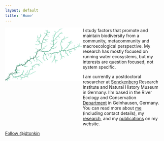 ```yaml
---
layout: default
title: 'Home'
---
```




<div style="float:left; width:50%;">
<img src="banner3.jpg"  style="width: 300px;"/>  
</div>

<div style="float:left; width:50%;">
I study factors that promote and maintain biodiversity from a community, metacommunity and macroecological perspective. My research has mostly focused on running water ecosystems, but my interests are question focused, not system specific. 

I am currently a postdoctoral researcher at [Senckenberg](http://www.senckenberg.de/root/index.php?page_id=71) Research Institute and Natural History Museum in Germany. I’m based in the River Ecology and Conservation [Department](http://www.senckenberg.de/root/index.php?page_id=5217&organisation=true&institutID=1&abteilungID=26) in Gelnhausen, Germany. You can read more about [me](about) (including contact details), my [research](research), and my [publications](publications) on my website. 

</div>





<!--
<i class="fa fa-fw fa-envelope"></i><span style="color:#999"> jdtonkin [at] gmail.com</span>   
<i class="fa fa-fw fa-envelope-o"></i><span style="color:#999"> jonathan.tonkin [at] senckenberg.de</span>   
<i class="fa fa-fw fa-twitter"></i><span style="color:#999"> @jdtonkin</span>   
-->
<a href="https://twitter.com/jdtonkin" class="twitter-follow-button" data-show-count="false">Follow @jdtonkin</a>
<script>!function(d,s,id){var js,fjs=d.getElementsByTagName(s)[0],p=/^http:/.test(d.location)?'http':'https';if(!d.getElementById(id)){js=d.createElement(s);js.id=id;js.src=p+'://platform.twitter.com/widgets.js';fjs.parentNode.insertBefore(js,fjs);}}(document, 'script', 'twitter-wjs');</script>
